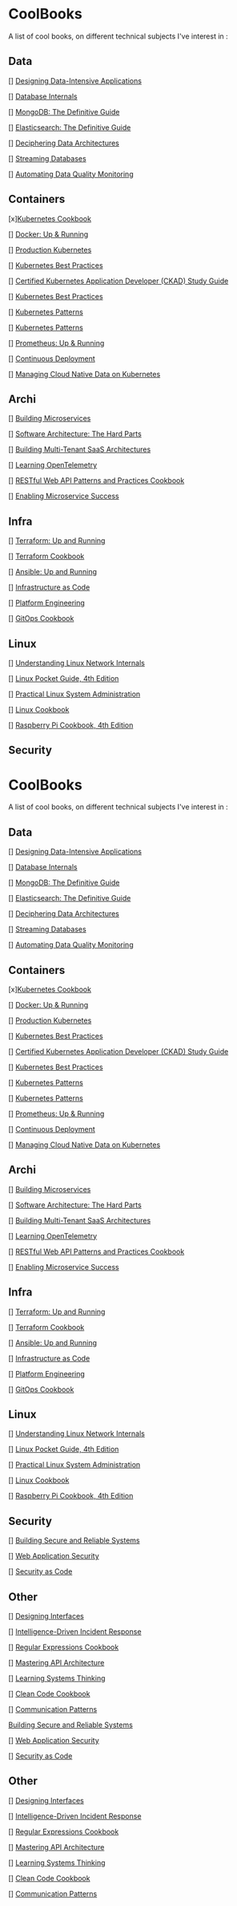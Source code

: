 # CoolBooks
A list of cool books, on different technical subjects I've interest in :

## Data

[] [Designing Data-Intensive Applications](https://www.oreilly.com/library/view/designing-data-intensive-applications/9781491903063/)

[] [Database Internals](https://www.oreilly.com/library/view/database-internals/9781492040330/)

[] [MongoDB: The Definitive Guide](https://www.oreilly.com/library/view/mongodb-the-definitive/9781491954454/)

[] [Elasticsearch: The Definitive Guide](https://www.oreilly.com/library/view/elasticsearch-the-definitive/9781449358532/)

[] [Deciphering Data Architectures](https://www.oreilly.com/library/view/deciphering-data-architectures/9781098150754/)

[] [Streaming Databases](https://www.oreilly.com/library/view/streaming-databases/9781098154820/)

[] [Automating Data Quality Monitoring](https://www.oreilly.com/library/view/automating-data-quality/9781098145927/)



## Containers

[x][Kubernetes Cookbook](https://www.oreilly.com/library/view/kubernetes-cookbook-2nd/9781098142230/)

[] [Docker: Up & Running](https://www.oreilly.com/library/view/docker-up/9781098131814/)

[] [Production Kubernetes](https://www.oreilly.com/library/view/production-kubernetes/9781492092292/)

[] [Kubernetes Best Practices](https://www.oreilly.com/library/view/kubernetes-best-practices/9781098142155/)

[] [Certified Kubernetes Application Developer (CKAD) Study Guide](https://www.oreilly.com/library/view/certified-kubernetes-application/9781098152857/)

[] [Kubernetes Best Practices](https://www.oreilly.com/library/view/kubernetes-best-practices/9781098142155/)

[] [Kubernetes Patterns](https://www.oreilly.com/library/view/kubernetes-patterns-2nd/9781098131678/)

[] [Kubernetes Patterns](https://www.oreilly.com/library/view/kubernetes-patterns-2nd/9781098131678/)

[] [Prometheus: Up & Running](https://www.oreilly.com/library/view/prometheus-up/9781098131135/)

[] [Continuous Deployment](https://www.oreilly.com/library/view/continuous-deployment/9781098146719/)

[] [Managing Cloud Native Data on Kubernetes](https://www.oreilly.com/library/view/managing-cloud-native/9781098111380/)


## Archi

[] [Building Microservices](https://www.oreilly.com/library/view/building-microservices-2nd/9781492034018/)

[] [Software Architecture: The Hard Parts](https://www.oreilly.com/library/view/software-architecture-the/9781492086888/)

[] [Building Multi-Tenant SaaS Architectures](https://www.oreilly.com/library/view/building-multi-tenant-saas/9781098140632/)

[] [Learning OpenTelemetry](https://www.oreilly.com/library/view/learning-opentelemetry/9781098147174/)

[] [RESTful Web API Patterns and Practices Cookbook](https://www.oreilly.com/library/view/restful-web-api/9781098106737/)

[] [Enabling Microservice Success](https://www.oreilly.com/library/view/enabling-microservice-success/9781098130787/)


## Infra

[] [Terraform: Up and Running](https://www.oreilly.com/library/view/terraform-up-and/9781098116736/)

[] [Terraform Cookbook](https://www.oreilly.com/library/view/terraform-cookbook/9781098108458/)

[] [Ansible: Up and Running](https://www.oreilly.com/library/view/ansible-up-and/9781098109141/)

[] [Infrastructure as Code](https://www.oreilly.com/library/view/infrastructure-as-code/9781098114664/)

[] [Platform Engineering](https://www.oreilly.com/library/view/platform-engineering/9781098153632/)

[] [GitOps Cookbook](https://www.oreilly.com/library/view/gitops-cookbook/9781492097464/)


## Linux

[] [Understanding Linux Network Internals](https://www.oreilly.com/library/view/understanding-linux-network/0596002556/)

[] [Linux Pocket Guide, 4th Edition](https://www.oreilly.com/library/view/linux-pocket-guide/9781098157951/)

[] [Practical Linux System Administration](https://www.oreilly.com/library/view/practical-linux-system/9781098109028/)

[] [Linux Cookbook](https://www.amazon.fr/Linux-Cookbook-Essential-Network-Administrators/dp/1492087165/ref=pd_bxgy_thbs_d_sccl_2/259-2691949-4287021?pd_rd_w=vIXCI&content-id=amzn1.sym.cff2227d-f2f4-453e-8d37-b217535012a4&pf_rd_p=cff2227d-f2f4-453e-8d37-b217535012a4&pf_rd_r=9RE68BDR68618BZW18RZ&pd_rd_wg=dgizP&pd_rd_r=9cd39fc8-7b28-4fc4-a38c-4850986fdb95&pd_rd_i=1492087165&psc=1)

[] [Raspberry Pi Cookbook, 4th Edition](https://www.oreilly.com/library/view/raspberry-pi-cookbook/9781098130916/)


## Security

# CoolBooks
A list of cool books, on different technical subjects I've interest in :

## Data

[] [Designing Data-Intensive Applications](https://www.oreilly.com/library/view/designing-data-intensive-applications/9781491903063/)

[] [Database Internals](https://www.oreilly.com/library/view/database-internals/9781492040330/)

[] [MongoDB: The Definitive Guide](https://www.oreilly.com/library/view/mongodb-the-definitive/9781491954454/)

[] [Elasticsearch: The Definitive Guide](https://www.oreilly.com/library/view/elasticsearch-the-definitive/9781449358532/)

[] [Deciphering Data Architectures](https://www.oreilly.com/library/view/deciphering-data-architectures/9781098150754/)

[] [Streaming Databases](https://www.oreilly.com/library/view/streaming-databases/9781098154820/)

[] [Automating Data Quality Monitoring](https://www.oreilly.com/library/view/automating-data-quality/9781098145927/)



## Containers

[x][Kubernetes Cookbook](https://www.oreilly.com/library/view/kubernetes-cookbook-2nd/9781098142230/)

[] [Docker: Up & Running](https://www.oreilly.com/library/view/docker-up/9781098131814/)

[] [Production Kubernetes](https://www.oreilly.com/library/view/production-kubernetes/9781492092292/)

[] [Kubernetes Best Practices](https://www.oreilly.com/library/view/kubernetes-best-practices/9781098142155/)

[] [Certified Kubernetes Application Developer (CKAD) Study Guide](https://www.oreilly.com/library/view/certified-kubernetes-application/9781098152857/)

[] [Kubernetes Best Practices](https://www.oreilly.com/library/view/kubernetes-best-practices/9781098142155/)

[] [Kubernetes Patterns](https://www.oreilly.com/library/view/kubernetes-patterns-2nd/9781098131678/)

[] [Kubernetes Patterns](https://www.oreilly.com/library/view/kubernetes-patterns-2nd/9781098131678/)

[] [Prometheus: Up & Running](https://www.oreilly.com/library/view/prometheus-up/9781098131135/)

[] [Continuous Deployment](https://www.oreilly.com/library/view/continuous-deployment/9781098146719/)

[] [Managing Cloud Native Data on Kubernetes](https://www.oreilly.com/library/view/managing-cloud-native/9781098111380/)


## Archi

[] [Building Microservices](https://www.oreilly.com/library/view/building-microservices-2nd/9781492034018/)

[] [Software Architecture: The Hard Parts](https://www.oreilly.com/library/view/software-architecture-the/9781492086888/)

[] [Building Multi-Tenant SaaS Architectures](https://www.oreilly.com/library/view/building-multi-tenant-saas/9781098140632/)

[] [Learning OpenTelemetry](https://www.oreilly.com/library/view/learning-opentelemetry/9781098147174/)

[] [RESTful Web API Patterns and Practices Cookbook](https://www.oreilly.com/library/view/restful-web-api/9781098106737/)

[] [Enabling Microservice Success](https://www.oreilly.com/library/view/enabling-microservice-success/9781098130787/)


## Infra

[] [Terraform: Up and Running](https://www.oreilly.com/library/view/terraform-up-and/9781098116736/)

[] [Terraform Cookbook](https://www.oreilly.com/library/view/terraform-cookbook/9781098108458/)

[] [Ansible: Up and Running](https://www.oreilly.com/library/view/ansible-up-and/9781098109141/)

[] [Infrastructure as Code](https://www.oreilly.com/library/view/infrastructure-as-code/9781098114664/)

[] [Platform Engineering](https://www.oreilly.com/library/view/platform-engineering/9781098153632/)

[] [GitOps Cookbook](https://www.oreilly.com/library/view/gitops-cookbook/9781492097464/)


## Linux

[] [Understanding Linux Network Internals](https://www.oreilly.com/library/view/understanding-linux-network/0596002556/)

[] [Linux Pocket Guide, 4th Edition](https://www.oreilly.com/library/view/linux-pocket-guide/9781098157951/)

[] [Practical Linux System Administration](https://www.oreilly.com/library/view/practical-linux-system/9781098109028/)

[] [Linux Cookbook](https://www.amazon.fr/Linux-Cookbook-Essential-Network-Administrators/dp/1492087165/ref=pd_bxgy_thbs_d_sccl_2/259-2691949-4287021?pd_rd_w=vIXCI&content-id=amzn1.sym.cff2227d-f2f4-453e-8d37-b217535012a4&pf_rd_p=cff2227d-f2f4-453e-8d37-b217535012a4&pf_rd_r=9RE68BDR68618BZW18RZ&pd_rd_wg=dgizP&pd_rd_r=9cd39fc8-7b28-4fc4-a38c-4850986fdb95&pd_rd_i=1492087165&psc=1)

[] [Raspberry Pi Cookbook, 4th Edition](https://www.oreilly.com/library/view/raspberry-pi-cookbook/9781098130916/)


## Security

[] [Building Secure and Reliable Systems](https://www.oreilly.com/library/view/building-secure-and/9781492083115/)

[] [Web Application Security](https://www.oreilly.com/library/view/web-application-security/9781098143923/)

[] [Security as Code](https://www.oreilly.com/library/view/security-as-code/9781098127459/)


## Other

[] [Designing Interfaces](https://www.oreilly.com/library/view/designing-interfaces-3rd/9781492051954/)

[] [Intelligence-Driven Incident Response](https://www.oreilly.com/library/view/intelligence-driven-incident-response/9781098120672/)

[] [Regular Expressions Cookbook](https://www.oreilly.com/library/view/regular-expressions-cookbook/9781449327453/)

[] [Mastering API Architecture](https://www.oreilly.com/library/view/mastering-api-architecture/9781492090625/)

[] [Learning Systems Thinking](https://www.oreilly.com/library/view/learning-systems-thinking/9781098151324/)

[] [Clean Code Cookbook](https://www.oreilly.com/library/view/clean-code-cookbook/9781098144715/)

[] [Communication Patterns](https://www.oreilly.com/library/view/communication-patterns/9781098140533/)

[Building Secure and Reliable Systems](https://www.oreilly.com/library/view/building-secure-and/9781492083115/)

[] [Web Application Security](https://www.oreilly.com/library/view/web-application-security/9781098143923/)

[] [Security as Code](https://www.oreilly.com/library/view/security-as-code/9781098127459/)


## Other

[] [Designing Interfaces](https://www.oreilly.com/library/view/designing-interfaces-3rd/9781492051954/)

[] [Intelligence-Driven Incident Response](https://www.oreilly.com/library/view/intelligence-driven-incident-response/9781098120672/)

[] [Regular Expressions Cookbook](https://www.oreilly.com/library/view/regular-expressions-cookbook/9781449327453/)

[] [Mastering API Architecture](https://www.oreilly.com/library/view/mastering-api-architecture/9781492090625/)

[] [Learning Systems Thinking](https://www.oreilly.com/library/view/learning-systems-thinking/9781098151324/)

[] [Clean Code Cookbook](https://www.oreilly.com/library/view/clean-code-cookbook/9781098144715/)

[] [Communication Patterns](https://www.oreilly.com/library/view/communication-patterns/9781098140533/)

